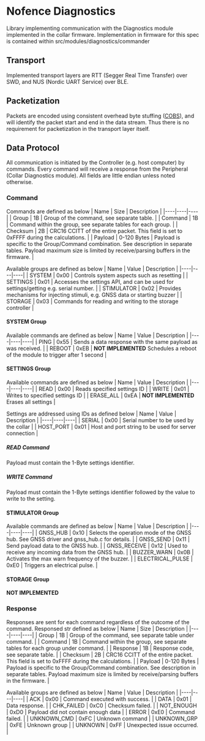 # Nofence Diagnostics
Library implementing communication with the Diagnostics module implemented in the collar firmware. Implementation in firmware for this spec is contained within src/modules/diagnostics/commander

## Transport
Implemented transport layers are RTT (Segger Real Time Transfer) over SWD, and NUS (Nordic UART Service) over BLE. 

## Packetization
Packets are encoded using consistent overhead byte stuffing ([COBS](https://en.wikipedia.org/wiki/Consistent_Overhead_Byte_Stuffing)), and will identify the packet start and end in the data stream. Thus there is no requirement for packetization in the transport layer itself. 

## Data Protocol
All communication is initiated by the Controller (e.g. host computer) by commands. Every command will receive a response from the Peripheral (Collar Diagnostics module). 
All fields are little endian unless noted otherwise. 

### Command

Commands are defined as below
| Name | Size | Description |
|----|----|----|
| Group | 1B | Group of the command, see separate table. |
| Command | 1B | Command within the group, see separate tables for each group. |
| Checksum | 2B | CRC16 CCITT of the entire packet. This field is set to 0xFFFF during the calculations. |
| Payload | 0-120 Bytes | Payload is specific to the Group/Command combination. See description in separate tables. Payload maximum size is limited by receive/parsing buffers in the firmware. |

Available groups are defined as below
| Name | Value | Description |
|----|----|----|
| SYSTEM | 0x00 | Controls system aspects such as resetting |
| SETTINGS | 0x01 | Accesses the settings API, and can be used for settings/getting e.g. serial number. |
| STIMULATOR | 0x02 | Provides mechanisms for injecting stimuli, e.g. GNSS data or starting buzzer |
| STORAGE | 0x03 | Commands for reading and writing to the storage controller |

#### SYSTEM Group
Available commands are defined as below
| Name | Value | Description |
|----|----|----|
| PING | 0x55 | Sends a data response with the same payload as was received. |
| REBOOT | 0xEB | **NOT IMPLEMENTED** Schedules a reboot of the module to trigger after 1 second |

#### SETTINGS Group
Available commands are defined as below
| Name | Value | Description |
|----|----|----|
| READ | 0x00 | Reads specified settings ID |
| WRITE | 0x01 | Writes to specified settings ID |
| ERASE_ALL | 0xEA | **NOT IMPLEMENTED** Erases all settings |

Settings are addressed using IDs as defined below
| Name | Value | Description |
|----|----|----|
| SERIAL | 0x00 | Serial number to be used by the collar |
| HOST_PORT | 0x01 | Host and port string to be used for server connection |

##### READ Command
Payload must contain the 1-Byte settings identifier.

##### WRITE Command
Payload must contain the 1-Byte settings identifier followed by the value to write to the setting. 

#### STIMULATOR Group
Available commands are defined as below
| Name | Value | Description |
|----|----|----|
| GNSS_HUB | 0x10 | Selects the operation mode of the GNSS hub. See GNSS driver and gnss_hub.c for details. |
| GNSS_SEND | 0x11 | Send payload data to the GNSS hub. |
| GNSS_RECEIVE | 0x12 | Used to receive any incoming data from the GNSS hub. |
| BUZZER_WARN | 0x0B | Activates the max warn frequency of the buzzer. |
| ELECTRICAL_PULSE | 0xE0 | Triggers an electrical pulse. |

#### STORAGE Group
**NOT IMPLEMENTED**

### Response
Responses are sent for each command regardless of the outcome of the command. Responsed str defined as below
| Name | Size | Description |
|----|----|----|
| Group | 1B | Group of the command, see separate table under command. |
| Command | 1B | Command within the group, see separate tables for each group under command. |
| Response | 1B | Response code, see separate table. |
| Checksum | 2B | CRC16 CCITT of the entire packet. This field is set to 0xFFFF during the calculations. |
| Payload | 0-120 Bytes | Payload is specific to the Group/Command combination. See description in separate tables. Payload maximum size is limited by receive/parsing buffers in the firmware. |

Available groups are defined as below
| Name | Value | Description |
|----|----|----|
| ACK | 0x00 | Command executed with success. |
| DATA | 0x01 | Data response. |
| CHK_FAILED | 0xC0 | Checksum failed. |
| NOT_ENOUGH | 0xD0 | Payload did not contain enough data |
| ERROR | 0xE0 | Command failed. |
| UNKNOWN_CMD | 0xFC | Unknown command |
| UNKNOWN_GRP | 0xFE | Unknown group |
| UNKNOWN | 0xFF | Unexpected issue occurred. |